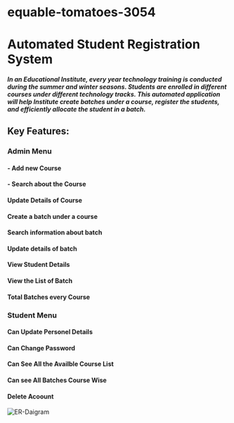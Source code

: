 # equable-tomatoes-3054

# Automated Student Registration System
##### In an Educational Institute, every year technology training is conducted during the summer and winter seasons. Students are enrolled in different courses under different technology tracks. This automated application will help Institute create batches under a course, register the students, and efficiently allocate the student in a batch.

## Key Features:
### Admin Menu

#### - Add new Course
#### - Search about the Course 
#### Update Details of Course
#### Create a batch under a course
#### Search information about batch
#### Update details of batch 
#### View Student Details
#### View the List of Batch
#### Total Batches every Course

### Student Menu

#### Can Update Personel Details
#### Can Change Password
#### Can See All the Availble Course List
#### Can see All Batches Course Wise
#### Delete Acoount  



![ER-Daigram](https://user-images.githubusercontent.com/111574376/229038102-5734a2b1-9cb9-4998-8a59-d2be2749dae9.jpg)
